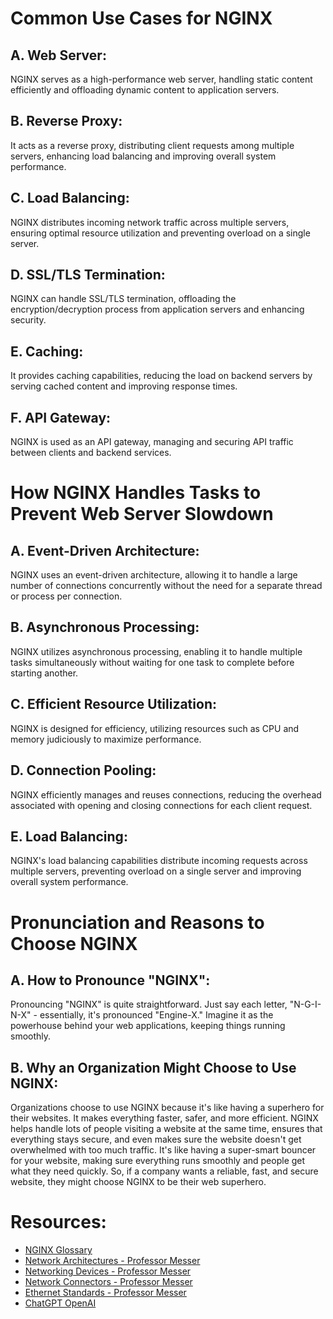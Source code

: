 # Common Use Cases for NGINX

## A. Web Server:

NGINX serves as a high-performance web server, handling static content efficiently and offloading dynamic content to application servers.

## B. Reverse Proxy:

It acts as a reverse proxy, distributing client requests among multiple servers, enhancing load balancing and improving overall system performance.

## C. Load Balancing:

NGINX distributes incoming network traffic across multiple servers, ensuring optimal resource utilization and preventing overload on a single server.

## D. SSL/TLS Termination:

NGINX can handle SSL/TLS termination, offloading the encryption/decryption process from application servers and enhancing security.

## E. Caching:

It provides caching capabilities, reducing the load on backend servers by serving cached content and improving response times.

## F. API Gateway:

NGINX is used as an API gateway, managing and securing API traffic between clients and backend services.

# How NGINX Handles Tasks to Prevent Web Server Slowdown

## A. Event-Driven Architecture:

NGINX uses an event-driven architecture, allowing it to handle a large number of connections concurrently without the need for a separate thread or process per connection.

## B. Asynchronous Processing:

NGINX utilizes asynchronous processing, enabling it to handle multiple tasks simultaneously without waiting for one task to complete before starting another.

## C. Efficient Resource Utilization:

NGINX is designed for efficiency, utilizing resources such as CPU and memory judiciously to maximize performance.

## D. Connection Pooling:

NGINX efficiently manages and reuses connections, reducing the overhead associated with opening and closing connections for each client request.

## E. Load Balancing:

NGINX's load balancing capabilities distribute incoming requests across multiple servers, preventing overload on a single server and improving overall system performance.

# Pronunciation and Reasons to Choose NGINX

## A. How to Pronounce "NGINX":

Pronouncing "NGINX" is quite straightforward. Just say each letter, "N-G-I-N-X" - essentially, it's pronounced "Engine-X." Imagine it as the powerhouse behind your web applications, keeping things running smoothly.

## B. Why an Organization Might Choose to Use NGINX:

Organizations choose to use NGINX because it's like having a superhero for their websites. It makes everything faster, safer, and more efficient. NGINX helps handle lots of people visiting a website at the same time, ensures that everything stays secure, and even makes sure the website doesn't get overwhelmed with too much traffic. It's like having a super-smart bouncer for your website, making sure everything runs smoothly and people get what they need quickly. So, if a company wants a reliable, fast, and secure website, they might choose NGINX to be their web superhero.

# Resources:
- [NGINX Glossary](https://www.nginx.com/resources/glossary/nginx/)
- [Network Architectures - Professor Messer](https://www.professormesser.com/network-plus/n10-008/n10-008-video/network-architectures-n10-008/)
- [Networking Devices - Professor Messer](https://www.professormesser.com/network-plus/n10-008/n10-008-video/networking-devices-n10-008/)
- [Network Connectors - Professor Messer](https://www.professormesser.com/network-plus/n10-008/n10-008-video/network-connectors-2/)
- [Ethernet Standards - Professor Messer](https://www.professormesser.com/network-plus/n10-008/n10-008-video/ethernet-standards-n10-008/)
- [ChatGPT OpenAI](https://chat.openai.com/share/bd63f601-4054-4443-8c18-b108aa948af8)
